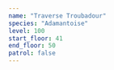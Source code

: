 ```yaml
---
name: "Traverse Troubadour"
species: "Adamantoise"
level: 100
start_floor: 41
end_floor: 50
patrol: false
---
```

